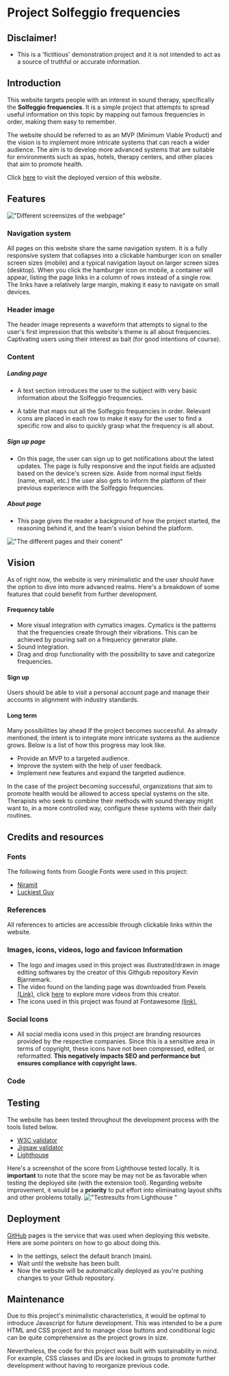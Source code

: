 # Project Solfeggio frequencies 

## Disclaimer!
- This is a 'fictitious' demonstration project and it is not intended to act as a source of truthful or accurate information. 

## Introduction
This website targets people with an interest in sound therapy, specifically the **Solfeggio frequencies**. It is a simple project that attempts to spread useful information on this topic by mapping out famous frequencies in order, making them easy to remember.

The website should be referred to as an MVP (Minimum Viable Product) and the vision is to implement more intricate systems that can reach a wider audience. The aim is to develop more advanced systems that are suitable for environments such as spas, hotels, therapy centers, and other places that aim to promote health.

Click [here](https://kevinbjarnemark.github.io/Solfeggio-frequencies/) to visit the deployed version of this website.

## Features 

!["Different screensizes of the webpage"](assets/images/readMe/screensizes.jpg "Layout")

### Navigation system
All pages on this website share the same navigation system. It is a fully responsive system that collapses into a clickable hamburger icon on smaller screen sizes (mobile) and a typical navigation layout on larger screen sizes (desktop). When you click the hamburger icon on mobile, a container will appear, listing the page links in a column of rows instead of a single row. The links have a relatively large margin, making it easy to navigate on small devices.

### Header image
The header image represents a waveform that attempts to signal to the user's first impression that this website's theme is all about frequencies. Captivating users using their interest as bait (for good intentions of course).

### Content

##### Landing page
- A text section introduces the user to the subject with very basic information about the Solfeggio frequencies.

- A table that maps out all the Solfeggio frequencies in order. Relevant icons are placed in each row to make it easy for the user to find a specific row and also to quickly grasp what the frequency is all about.

##### Sign up page
- On this page, the user can sign up to get notifications about the latest updates. The page is fully responsive and the input fields are adjusted based on the device's screen size. Aside from normal input fields (name, email, etc.) the user also gets to inform the platform of their previous experience with the Solfeggio frequencies.

##### About page
- This page gives the reader a background of how the project started, the reasoning behind it, and the team's vision behind the platform.

!["The different pages and their conent"](assets/images/readMe/content.jpg "Content")

## Vision

As of right now, the website is very minimalistic and the user should have the option to dive into more advanced realms. Here's a breakdown of some features that could benefit from further development.

#### Frequency table
- More visual integration with cymatics images. Cymatics is the patterns that the frequencies create through their vibrations. This can be achieved by pouring salt on a frequency generator plate. 
- Sound integration.
- Drag and drop functionality with the possibility to save and categorize frequencies. 

#### Sign up  
Users should be able to visit a personal account page and manage their accounts in alignment with industry standards. 

#### Long term
Many possibilities lay ahead If the project becomes successful. As already mentioned, the intent is to integrate more intricate systems as the audience grows. Below is a list of how this progress may look like.

- Provide an MVP to a targeted audience.
- Improve the system with the help of user feedback.
- Implement new features and expand the targeted audience.

In the case of the project becoming successful, organizations that aim to promote health would be allowed to access special systems on the site. Therapists who seek to combine their methods with sound therapy might want to, in a more controlled way, configure these systems with their daily routines. 

## Credits and resources

### Fonts

The following fonts from Google Fonts were used in this project:

- [Niramit](https://fonts.google.com/specimen/Niramit)
- [Luckiest Guy](https://fonts.google.com/specimen/Luckiest+Guy)

### References

All references to articles are accessible through clickable links within the website.

### Images, icons, videos, logo and favicon Information

- The logo and images used in this project was illustrated/drawn in image editing softwares by the creator of this Githgub repository Kevin Bjarnemark.
- The video found on the landing page was downloaded from Pexels [(Link)](https://www.pexels.com/video/vibrating-speaker-856298/), click [here](https://www.pexels.com/@pixabay/) to explore more videos from this creator.
- The icons used in this project was found at Fontawesome [(link)](https://fontawesome.com/),

### Social Icons

- All social media icons used in this project are branding resources provided by the respective companies. Since this is a sensitive area in terms of copyright, these icons have not been compressed, edited, or reformatted. **This negatively impacts SEO and performance but ensures compliance with copyright laws.**

### Code


## Testing 

The website has been tested throughout the development process with the tools listed below. 

- [W3C validator](https://validator.w3.org/)
- [Jigsaw validator](https://jigsaw.w3.org/css-validator/)
- [Lighthouse](https://chromewebstore.google.com/detail/lighthouse/blipmdconlkpinefehnmjammfjpmpbjk)

Here's a screenshot of the score from Lighthouse tested locally. It is **important** to note that the score may be may not be as favorable when testing the deployed site (with the extension tool). Regarding website improvement, it would be a **priority** to put effort into eliminating layout shifts and other problems totally.
!["Testresults from Lighthouse "](assets/images/readMe/lighthouseScore.jpg "Lighthouse score")

## Deployment

[GitHub](https://github.com/) pages is the service that was used when deploying this website. Here are some pointers on how to go about doing this. 
- In the settings, select the default branch (main).
- Wait until the website has been built.
- Now the website will be automatically deployed as you're pushing changes to your Github repository. 

## Maintenance 

Due to this project's minimalistic characteristics, it would be optimal to introduce Javascript for future development. This was intended to be a pure HTML and CSS project and to manage close buttons and conditional logic can be quite comprehensive as the project grows in size.

Nevertheless, the code for this project was built with sustainability in mind. For example, CSS classes and IDs are locked in groups to promote further development without having to reorganize previous code.
